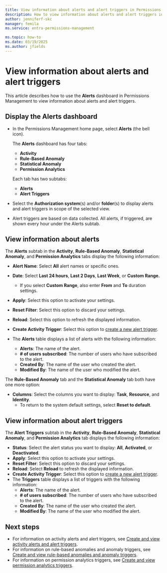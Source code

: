 ```yaml
---
title: View information about alerts and alert triggers in Permissions Management
description: How to view information about alerts and alert triggers in the Alerts dashboard in Permissions Management.
author: jenniferf-skc
manager: femila
ms.service: entra-permissions-management

ms.topic: how-to
ms.date: 03/19/2025
ms.author: jfields
---
```


# View information about alerts and alert triggers

This article describes how to use the **Alerts** dashboard in Permissions Management to view information about alerts and alert triggers.

## Display the Alerts dashboard

- In the Permissions Management home page, select **Alerts** (the bell icon).

    The **Alerts** dashboard has four tabs:

    - **Activity**
    - **Rule-Based Anomaly**
    - **Statistical Anomaly**
    - **Permission Analytics**

    Each tab has two subtabs:

    - **Alerts**
    - **Alert Triggers**
      
- Select the **Authorization system**(s) and/or **folder**(s) to display alerts and alert triggers in scope of the selected view. 
- Alert triggers are based on data collected. All alerts, if triggered, are shown every hour under the Alerts subtab.

## View information about alerts

The **Alerts** subtab in the **Activity**, **Rule-Based Anomaly**, **Statistical Anomaly**, and **Permission Analytics** tabs display the following information:

- **Alert Name**: Select **All** alert names or specific ones.
- **Date**: Select **Last 24 hours**, **Last 2 Days**, **Last Week**, or **Custom Range.**

    - If you select **Custom Range**, also enter **From** and **To** duration settings.
- **Apply**: Select this option to activate your settings.
- **Reset Filter**: Select this option to discard your settings.
- **Reload**: Select this option to refresh the displayed information.
- **Create Activity Trigger**: Select this option to [create a new alert trigger](how-to-create-alert-trigger.md).
- The **Alerts** table displays a list of alerts with the following information:
    - **Alerts**: The name of the alert.
    - **# of users subscribed**: The number of users who have subscribed to the alert.
    - **Created By**: The name of the user who created the alert.
    - **Modified By**: The name of the user who modified the alert.

The **Rule-Based Anomaly** tab and the **Statistical Anomaly** tab both have one more option:

- **Columns**: Select the columns you want to display: **Task**, **Resource**, and **Identity**.
    - To return to the system default settings, select **Reset to default**.



## View information about alert triggers

The **Alert Triggers** subtab in the **Activity**, **Rule-Based Anomaly**, **Statistical Anomaly**, and **Permission Analytics** tab displays the following information:

- **Status**: Select the alert status you want to display: **All**, **Activated**, or **Deactivated**.
- **Apply**: Select this option to activate your settings.
- **Reset Filter**: Select this option to discard your settings.
- **Reload**: Select **Reload** to refresh the displayed information.
- **Create Activity Trigger**: Select this option to [create a new alert trigger](how-to-create-alert-trigger.md).
- The **Triggers** table displays a list of triggers with the following information:
    - **Alerts**: The name of the alert.
    - **# of users subscribed**: The number of users who have subscribed to the alert.
    - **Created By**: The name of the user who created the alert.
    - **Modified By**: The name of the user who modified the alert.


## Next steps

- For information on activity alerts and alert triggers, see [Create and view activity alerts and alert triggers](how-to-create-alert-trigger.md).
- For information on rule-based anomalies and anomaly triggers, see [Create and view rule-based anomalies and anomaly triggers](product-rule-based-anomalies.md).
- For information on permission analytics triggers, see [Create and view permission analytics triggers](product-permission-analytics.md).
